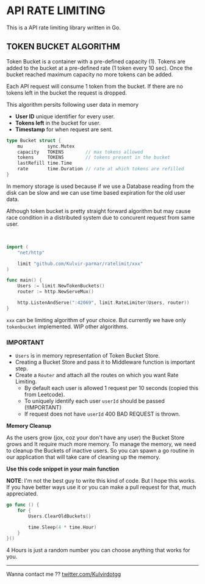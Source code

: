 # API RATE LIMITING

This is a API rate limiting library written in Go.

## TOKEN BUCKET ALGORITHM

Token Bucket is a container with a pre-defined capacity (1). Tokens are added to the bucket at a pre-defined rate (1 token every 10 sec). Once the bucket reached maximum capacity no more tokens can be added.

Each API request will consume 1 token from the bucket. If there are no tokens left in the bucket the request is dropped.

This algorithm persits following user data in memory

- **User ID** unique identifier for every user.
- **Tokens left** in the bucket for user.
- **Timestamp** for when request are sent.

```go
type Bucket struct {
    mu         sync.Mutex
    capacity   TOKENS        // max tokens allowed
    tokens     TOKENS        // tokens present in the bucket
    lastRefill time.Time
    rate       time.Duration // rate at which tokens are refilled
}
```

In memory storage is used because if we use a Database reading from the disk can be slow and we can use time based expiration for the old user data.

Although token bucket is pretty straight forward algorithm but may cause race condition in a distributed system due to concurent request from same user.

<br />

```go
import (
    "net/http"

    limit "github.com/Kulvir-parmar/ratelimit/xxx"
)

func main() {
    Users := limit.NewTokenBuckets()
    router := http.NewServeMux()

    http.ListenAndServe(":42069", limit.RateLimiter(Users, router))
}
```

`xxx` can be limiting algorithm of your choice.
But currently we have only `tokenbucket` implemented. WIP other algorithms.

### IMPORTANT

- `Users` is in memory representation of Token Bucket Store.
- Creating a Bucket Store and pass it to Middleware function is important step.
- Create a `Router` and attach all the routes on which you want Rate Limiting.
  - By default each user is allowed 1 request per 10 seconds (copied this from Leetcode).
  - To uniquely identify each user `userId` should be passed (!IMPORTANT)
  - If request does not have `userId` 400 BAD REQUEST is thrown.

**Memory Cleanup**

As the users grow (jox, coz your don't have any user) the Bucket Store grows and It require much more memory.
To manage the memory, we need to cleanup the Buckets of inactive users. So you can spawn a go routine in our application that will take care of cleaning up the memory.

**Use this code snippet in your main function**

**NOTE**: I'm not the best guy to write this kind of code. But I hope this works. If you have better ways use it or you can make a pull request for that, much appreciated.

```go
go func () {
    for {
        Users.ClearOldBuckets()

        time.Sleep(4 * time.Hour)
    }
}()
```

4 Hours is just a random number you can choose anything that works for you.

---

Wanna contact me ?? [twitter.com/Kulvirdotgg](https://twitter.com/kulvirdotgg)
